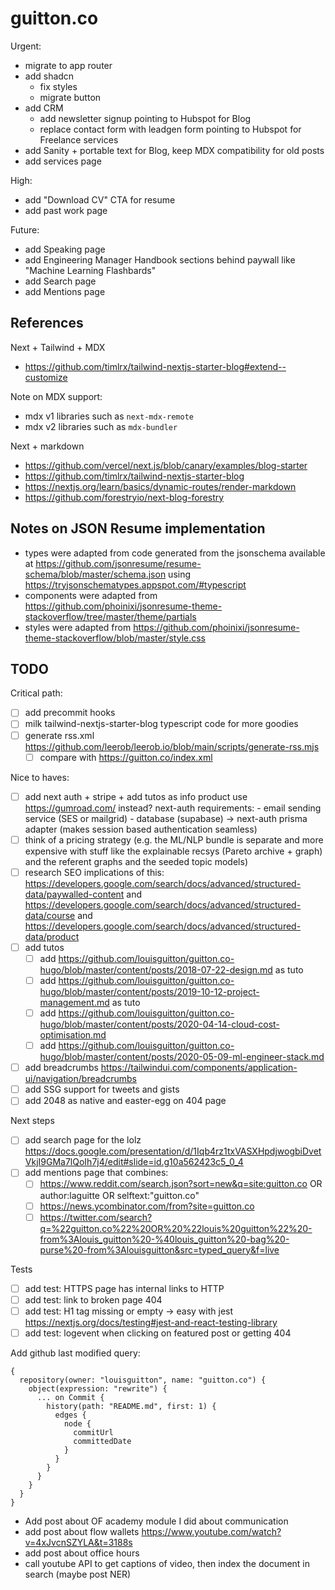 # guitton.co

Urgent:

- migrate to app router
- add shadcn
  - fix styles
  - migrate button
- add CRM
  - add newsletter signup pointing to Hubspot for Blog
  - replace contact form with leadgen form pointing to Hubspot for Freelance services
- add Sanity + portable text for Blog, keep MDX compatibility for old posts
- add services page

High:

- add "Download CV" CTA for resume
- add past work page

Future:

- add Speaking page
- add Engineering Manager Handbook sections behind paywall like "Machine Learning Flashbards"
- add Search page
- add Mentions page

## References

Next + Tailwind + MDX

- <https://github.com/timlrx/tailwind-nextjs-starter-blog#extend--customize>

Note on MDX support:

- mdx v1 libraries such as `next-mdx-remote`
- mdx v2 libraries such as `mdx-bundler`

Next + markdown

- <https://github.com/vercel/next.js/blob/canary/examples/blog-starter>
- <https://github.com/timlrx/tailwind-nextjs-starter-blog>
- <https://nextjs.org/learn/basics/dynamic-routes/render-markdown>
- <https://github.com/forestryio/next-blog-forestry>

## Notes on JSON Resume implementation

- types were adapted from code generated from the jsonschema available at <https://github.com/jsonresume/resume-schema/blob/master/schema.json> using <https://tryjsonschematypes.appspot.com/#typescript>
- components were adapted from <https://github.com/phoinixi/jsonresume-theme-stackoverflow/tree/master/theme/partials>
- styles were adapted from <https://github.com/phoinixi/jsonresume-theme-stackoverflow/blob/master/style.css>

## TODO

Critical path:

- [ ] add precommit hooks
- [ ] milk tailwind-nextjs-starter-blog typescript code for more goodies
- [ ] generate rss.xml <https://github.com/leerob/leerob.io/blob/main/scripts/generate-rss.mjs>
  - [ ] compare with <https://guitton.co/index.xml>

Nice to haves:

- [ ] add next auth + stripe + add tutos as info product
      use <https://gumroad.com/> instead?
      next-auth requirements: - email sending service (SES or mailgrid) - database (supabase) -> next-auth prisma adapter (makes session based authentication seamless)
- [ ] think of a pricing strategy (e.g. the ML/NLP bundle is separate and more expensive with stuff like the explainable recsys (Pareto archive + graph) and the referent graphs and the seeded topic models)
- [ ] research SEO implications of this: <https://developers.google.com/search/docs/advanced/structured-data/paywalled-content> and <https://developers.google.com/search/docs/advanced/structured-data/course> and <https://developers.google.com/search/docs/advanced/structured-data/product>
- [ ] add tutos
  - [ ] add <https://github.com/louisguitton/guitton.co-hugo/blob/master/content/posts/2018-07-22-design.md> as tuto
  - [ ] add <https://github.com/louisguitton/guitton.co-hugo/blob/master/content/posts/2019-10-12-project-management.md> as tuto
  - [ ] add <https://github.com/louisguitton/guitton.co-hugo/blob/master/content/posts/2020-04-14-cloud-cost-optimisation.md>
  - [ ] add <https://github.com/louisguitton/guitton.co-hugo/blob/master/content/posts/2020-05-09-ml-engineer-stack.md>
- [ ] add breadcrumbs <https://tailwindui.com/components/application-ui/navigation/breadcrumbs>
- [ ] add SSG support for tweets and gists
- [ ] add 2048 as native and easter-egg on 404 page

Next steps

- [ ] add search page for the lolz <https://docs.google.com/presentation/d/1Iqb4rz1txVASXHpdjwogbiDvetVkjI9GMa7lQoIh7j4/edit#slide=id.g10a562423c5_0_4>
- [ ] add mentions page that combines:
  - [ ] <https://www.reddit.com/search.json?sort=new&q=site:guitton.co> OR author:laguitte OR selftext:"guitton.co"
  - [ ] <https://news.ycombinator.com/from?site=guitton.co>
  - [ ] <https://twitter.com/search?q=%22guitton.co%22%20OR%20%22louis%20guitton%22%20-from%3Alouis_guitton%20-%40louis_guitton%20-bag%20-purse%20-from%3Alouisguitton&src=typed_query&f=live>

Tests

- [ ] add test: HTTPS page has internal links to HTTP
- [ ] add test: link to broken page 404
- [ ] add test: H1 tag missing or empty -> easy with jest <https://nextjs.org/docs/testing#jest-and-react-testing-library>
- [ ] add test: logevent when clicking on featured post or getting 404

Add github last modified query:

```gql
{
  repository(owner: "louisguitton", name: "guitton.co") {
    object(expression: "rewrite") {
      ... on Commit {
        history(path: "README.md", first: 1) {
          edges {
            node {
              commitUrl
              committedDate
            }
          }
        }
      }
    }
  }
}
```

- Add post about OF academy module I did about communication
- add post about flow wallets <https://www.youtube.com/watch?v=4xJvcnSZYLA&t=3188s>
- add post about office hours
- call youtube API to get captions of video, then index the document in search (maybe post NER)
